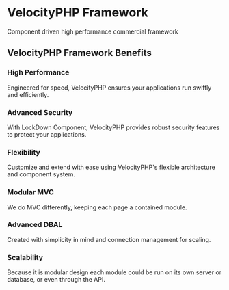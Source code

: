 # VelocityPHP Framework

Component driven high performance commercial framework

## VelocityPHP Framework Benefits
### High Performance
Engineered for speed, VelocityPHP ensures your applications run swiftly and efficiently.

### Advanced Security
With LockDown Component, VelocityPHP provides robust security features to protect your applications.

### Flexibility
Customize and extend with ease using VelocityPHP's flexible architecture and component system.

### Modular MVC
We do MVC differently, keeping each page a contained module.

### Advanced DBAL
Created with simplicity in mind and connection management for scaling.

### Scalability
Because it is modular design each module could be run on its own server or database, or even through the API.